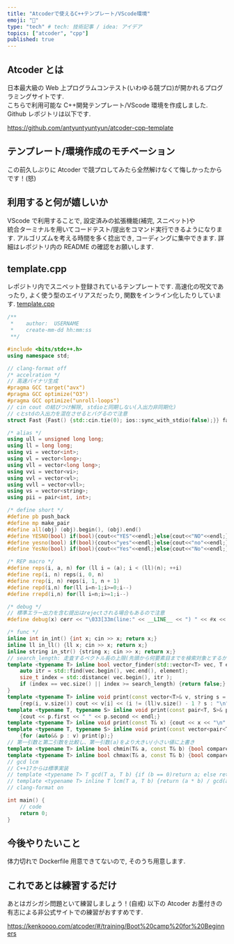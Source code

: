 ```yaml
---
title: "Atcoderで使えるC++テンプレート/VScode環境"
emoji: "📘"
type: "tech" # tech: 技術記事 / idea: アイデア
topics: ["atcoder", "cpp"]
published: true
---
```


## Atcoder とは

日本最大級の Web 上プログラムコンテスト(いわゆる競プロ)が開かれるプログラミングサイトです.  
こちらで利用可能な C++開発テンプレート/VScode 環境を作成しました.
Github レポジトリは以下です.

https://github.com/antyuntyuntyun/atcoder-cpp-template

## テンプレート/環境作成のモチベーション

この前久しぶりに Atcoder で競プロしてみたら全然解けなくて悔しかったからです！(怒)

## 利用すると何が嬉しいか

VScode で利用することで, 設定済みの拡張機能(補完, スニペット)や  
統合ターミナルを用いてコードテスト/提出をコマンド実行できるようになります.
アルゴリズムを考える時間を多く捻出でき, コーディングに集中できます.
詳細はレポジトリ内の README の確認をお願いします.

## template.cpp

レポジトリ内でスニペット登録されているテンプレートです.
高速化の呪文であったり, よく使う型のエイリアスだったり, 関数をインライン化したりしています.
[template.cpp](https://github.com/antyuntyuntyun/atcoder-cpp-template/blob/main/template.cpp)

```cpp
/**
 *    author:  USERNAME
 *    create-mm-dd hh:mm:ss
 **/

#include <bits/stdc++.h>
using namespace std;

// clang-format off
/* accelration */
// 高速バイナリ生成
#pragma GCC target("avx")
#pragma GCC optimize("O3")
#pragma GCC optimize("unroll-loops")
// cin cout の結びつけ解除, stdioと同期しない(入出力非同期化)
// cとstdの入出力を混在させるとバグるので注意
struct Fast {Fast() {std::cin.tie(0); ios::sync_with_stdio(false);}} fast;

/* alias */
using ull = unsigned long long;
using ll = long long;
using vi = vector<int>;
using vl = vector<long>;
using vll = vector<long long>;
using vvi = vector<vi>;
using vvl = vector<vl>;
using vvll = vector<vll>;
using vs = vector<string>;
using pii = pair<int, int>;

/* define short */
#define pb push_back
#define mp make_pair
#define all(obj) (obj).begin(), (obj).end()
#define YESNO(bool) if(bool){cout<<"YES"<<endl;}else{cout<<"NO"<<endl;}
#define yesno(bool) if(bool){cout<<"yes"<<endl;}else{cout<<"no"<<endl;}
#define YesNo(bool) if(bool){cout<<"Yes"<<endl;}else{cout<<"No"<<endl;}

/* REP macro */
#define reps(i, a, n) for (ll i = (a); i < (ll)(n); ++i)
#define rep(i, n) reps(i, 0, n)
#define rrep(i, n) reps(i, 1, n + 1)
#define repd(i,n) for(ll i=n-1;i>=0;i--)
#define rrepd(i,n) for(ll i=n;i>=1;i--)

/* debug */
// 標準エラー出力を含む提出はrejectされる場合もあるので注意
#define debug(x) cerr << "\033[33m(line:" << __LINE__ << ") " << #x << ": " << x << "\033[m" << endl;

/* func */
inline int in_int() {int x; cin >> x; return x;}
inline ll in_ll() {ll x; cin >> x; return x;}
inline string in_str() {string x; cin >> x; return x;}
// search_length: 走査するベクトル長の上限(先頭から何要素目までを検索対象とするか、1始まりで)
template <typename T> inline bool vector_finder(std::vector<T> vec, T element, unsigned int search_length) {
    auto itr = std::find(vec.begin(), vec.end(), element);
    size_t index = std::distance( vec.begin(), itr );
    if (index == vec.size() || index >= search_length) {return false;} else {return true;}
}
template <typename T> inline void print(const vector<T>& v, string s = " ")
    {rep(i, v.size()) cout << v[i] << (i != (ll)v.size() - 1 ? s : "\n");}
template <typename T, typename S> inline void print(const pair<T, S>& p)
    {cout << p.first << " " << p.second << endl;}
template <typename T> inline void print(const T& x) {cout << x << "\n";}
template <typename T, typename S> inline void print(const vector<pair<T, S>>& v)
    {for (auto&& p : v) print(p);}
// 第一引数と第二引数を比較し、第一引数(a)をより大きい/小さい値に上書き
template <typename T> inline bool chmin(T& a, const T& b) {bool compare = a > b; if (a > b) a = b; return compare;}
template <typename T> inline bool chmax(T& a, const T& b) {bool compare = a < b; if (a < b) a = b; return compare;}
// gcd lcm
// C++17からは標準実装
// template <typename T> T gcd(T a, T b) {if (b == 0)return a; else return gcd(b, a % b);}
// template <typename T> inline T lcm(T a, T b) {return (a * b) / gcd(a, b);}
// clang-format on

int main() {
    // code
    return 0;
}
```

## 今後やりたいこと

体力切れで Dockerfile 用意できてないので, そのうち用意します.

## これであとは練習するだけ

あとはガシガシ問題といて練習しましょう！(自戒)
以下の Atcoder お墨付きの有志による非公式サイトでの練習がおすすめです.

https://kenkoooo.com/atcoder/#/training/Boot%20camp%20for%20Beginners

